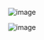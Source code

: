 ![image](https://github.com/user-attachments/assets/b2508e2b-4f5e-498d-9af6-56203f41113e)



![image](https://github.com/user-attachments/assets/65bed285-cc5c-46ab-8e66-e7cfba3f4518)
